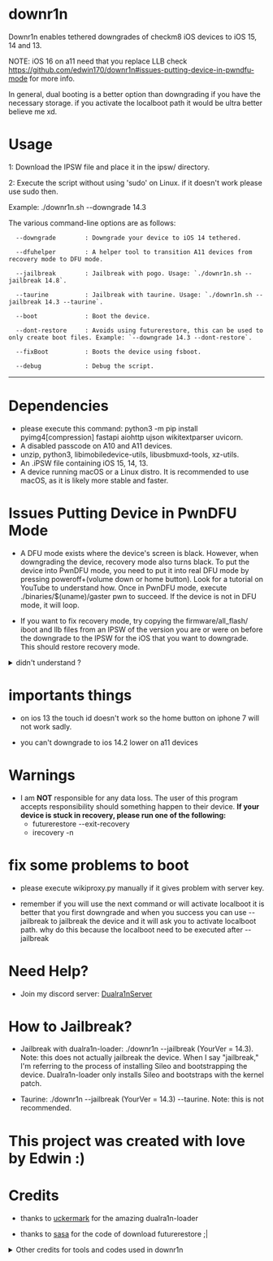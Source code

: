 # downr1n
Downr1n enables tethered downgrades of checkm8 iOS devices to iOS 15, 14 and 13.

NOTE: iOS 16 on a11 need that you replace LLB check https://github.com/edwin170/downr1n#issues-putting-device-in-pwndfu-mode for more info.

In general, dual booting is a better option than downgrading if you have the necessary storage. if you activate the localboot path it would be ultra better believe me xd.

# Usage
1: Download the IPSW file and place it in the ipsw/ directory.

2: Execute the script without using 'sudo' on Linux. if it doesn't work please use sudo then.

Example: ./downr1n.sh --downgrade 14.3

The various command-line options are as follows:

      --downgrade        : Downgrade your device to iOS 14 tethered.

      --dfuhelper        : A helper tool to transition A11 devices from recovery mode to DFU mode.

      --jailbreak        : Jailbreak with pogo. Usage: `./downr1n.sh --jailbreak 14.8`.

      --taurine          : Jailbreak with taurine. Usage: `./downr1n.sh --jailbreak 14.3 --taurine`.

      --boot             : Boot the device.

      --dont-restore     : Avoids using futurerestore, this can be used to only create boot files. Example: `--downgrade 14.3 --dont-restore`.

      --fixBoot          : Boots the device using fsboot.

      --debug            : Debug the script.

---

# Dependencies
- please execute this command: python3 -m pip install pyimg4[compression] fastapi aiohttp ujson wikitextparser uvicorn.
- A disabled passcode on A10 and A11 devices.
- unzip, python3, libimobiledevice-utils, libusbmuxd-tools, xz-utils.
- An .iPSW file containing iOS 15, 14, 13.
- A device running macOS or a Linux distro. It is recommended to use macOS, as it is likely more stable and faster.

# Issues Putting Device in PwnDFU Mode

- A DFU mode exists where the device's screen is black. However, when downgrading the device, recovery mode also turns black. To put the device into PwnDFU mode, you need to put it into real DFU mode by pressing poweroff+(volume down or home button). Look for a tutorial on YouTube to understand how. Once in PwnDFU mode, execute ./binaries/$(uname)/gaster pwn to succeed. If the device is not in DFU mode, it will loop.

- If you want to fix recovery mode, try copying the firmware/all_flash/ iboot and llb files from an IPSW of the version you are or were on before the downgrade to the IPSW for the iOS that you want to downgrade. This should restore recovery mode.

<details><summary>didn't understand ?</summary>

alright if you didn't understand well before, first: extract your ipsw by using this command, 1: cd ipsw/, 2: unzip *.ipsw -d extracted, then it is going to extract everyfile from the ipsw so now second: take the ipsw from the lastest ios or the ios that you were before (i mean the ios when the blobs were taken) and extract it and go to extracted/firmware/all_flash there will be some files called iboot and llb (only the ones that has .im4p at the end) takes that file and put it on the downr1n ipsw (this ipsw will be the ios version that you want to downgrade with) and replace the llb and iboot with the laster ios ipsw ones and then put the mod one into the ipsw/ directory on downr1n and try downgrade with it, (important: we did unzip *.ipsw -d extracted at the start because we mustn't modify the iboot file that will be used to boot ios 14 or the ios that we want downgrade if we replace that with the one from the lastest ios, ios 14 will not work (because ofc they are different version)).

</p>
</details>

# importants things

- on ios 13 the touch id doesn't work so the home button on iphone 7 will not work sadly.

- you can't downgrade to ios 14.2 lower on a11 devices

# Warnings
- I am **NOT** responsible for any data loss. The user of this program accepts responsibility should something happen to their device.
 **If your device is stuck in recovery, please run one of the following:**
   - futurerestore --exit-recovery
   - irecovery -n

# fix some problems to boot
- please execute wikiproxy.py manually if it gives problem with server key.

- remember if you will use the next command or will activate localboot it is better that you first downgrade and when you success you can use --jailbreak to jailbreak the device and it will ask you to activate localboot path. why do this because the localboot need to be executed after --jailbreak

# Need Help?
- Join my discord server: [Dualra1nServer](https://discord.gg/Gjs2P7FBuk)

# How to Jailbreak?
- Jailbreak with dualra1n-loader: ./downr1n --jailbreak (YourVer = 14.3). Note: this does not actually jailbreak the device. When I say "jailbreak," I'm referring to the process of installing Sileo and bootstrapping the device. Dualra1n-loader only installs Sileo and bootstraps with the kernel patch.

- Taurine: ./downr1n --jailbreak (YourVer = 14.3) --taurine. Note: this is not recommended.

# This project was created with love by Edwin :)

# Credits

- thanks to [uckermark](https://github.com/Uckermark/) for the amazing dualra1n-loader

- thanks to [sasa](https://github.com/sasa8810) for the code of download futurerestore ;| 

<details><summary>Other credits for tools and codes used in downr1n</summary>

- [wikiproxy.py](https://github.com/afastaudir8/wikiproxy).

- [futurerestore](https://github.com/futurerestore/futurerestore) without futurerestore it couldn't be downgraded.  

- [palera1nLegacy](https://github.com/palera1n/palera1n/tree/legacy) some code based on palera1n legacy.

- [exploit](https://github.com/exploit3dguy/) for asrpatcher

- [iSuns9](https://github.com/iSuns9/restored_external64patcher) thank you for restored_external64patcher

- [Nathan](https://github.com/verygenericname) for the ramdisk
    
- [m1sta](https://github.com/m1stadev) for [pyimg4](https://github.com/m1stadev/PyIMG4)

- [tihmstar](https://github.com/tihmstar) for [pzb](https://github.com/tihmstar/partialZipBrowser)/original [iBoot64Patcher](https://github.com/tihmstar/iBoot64Patcher)/original [liboffsetfinder64](https://github.com/tihmstar/liboffsetfinder64)/[img4tool](https://github.com/tihmstar/img4tool)

- [xerub](https://github.com/xerub) for [img4lib](https://github.com/xerub/img4lib) and [restored_external](https://github.com/xerub/sshrd) in the ramdisk

- [libimobiledevice](https://github.com/libimobiledevice) for several tools used in this project (irecovery, ideviceenterrecovery etc), and [nikias](https://github.com/nikias) for keeping it up to date

- [Ralp0045](https://github.com/Ralph0045/Kernel64Patcher) amazing dtree_patcher and kernel64patcher ;)

- [mineek](https://github.com/mineek/sunst0rm) because the original idea.

</p>
</details>
